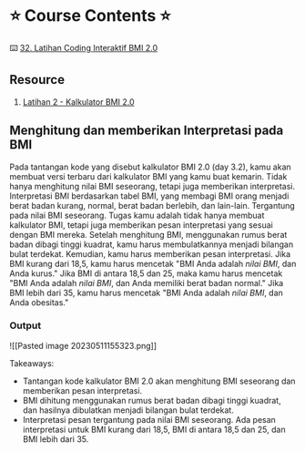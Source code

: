 # ⭐️ Course Contents ⭐️ 

⌨️ [32. Latihan Coding Interaktif BMI 2.0](https://www.udemy.com/course/100-days-of-code/learn/lecture/17965118?start=15#overview)

## Resource

1. [Latihan 2 - Kalkulator BMI 2.0](https://app.codingrooms.com/w/PXlGZN0Y9tLq)

##  Menghitung dan memberikan Interpretasi pada BMI

Pada tantangan kode yang disebut kalkulator BMI 2.0 (day 3.2), kamu akan membuat versi terbaru dari kalkulator BMI yang kamu buat kemarin. Tidak hanya menghitung nilai BMI seseorang, tetapi juga memberikan interpretasi. Interpretasi BMI berdasarkan tabel BMI, yang membagi BMI orang menjadi berat badan kurang, normal, berat badan berlebih, dan lain-lain. Tergantung pada nilai BMI seseorang. Tugas kamu adalah tidak hanya membuat kalkulator BMI, tetapi juga memberikan pesan interpretasi yang sesuai dengan BMI mereka. Setelah menghitung BMI, menggunakan rumus berat badan dibagi tinggi kuadrat, kamu harus membulatkannya menjadi bilangan bulat terdekat. Kemudian, kamu harus memberikan pesan interpretasi. Jika BMI kurang dari 18,5, kamu harus mencetak "BMI Anda adalah *nilai BMI*, dan Anda kurus." Jika BMI di antara 18,5 dan 25, maka kamu harus mencetak "BMI Anda adalah *nilai BMI*, dan Anda memiliki berat badan normal." Jika BMI lebih dari 35, kamu harus mencetak "BMI Anda adalah *nilai BMI*, dan Anda obesitas."

### Output

![[Pasted image 20230511155323.png]]

Takeaways:
- Tantangan kode kalkulator BMI 2.0 akan menghitung BMI seseorang dan memberikan pesan interpretasi.
- BMI dihitung menggunakan rumus berat badan dibagi tinggi kuadrat, dan hasilnya dibulatkan menjadi bilangan bulat terdekat.
- Interpretasi pesan tergantung pada nilai BMI seseorang. Ada pesan interpretasi untuk BMI kurang dari 18,5, BMI di antara 18,5 dan 25, dan BMI lebih dari 35.